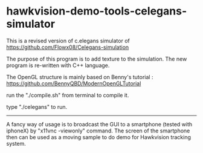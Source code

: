 # hawkvision-demo-tools-celegans-simulator
This is a revised version of c.elegans simulator of https://github.com/Flowx08/Celegans-simulation

The purpose of this program is to add texture to the simulation. The new program is re-written with C++ language.

The OpenGL structure is mainly based on Benny's tutorial : https://github.com/BennyQBD/ModernOpenGLTutorial

run the "./compile.sh" from terminal to compile it.

type "./celegans" to run.

------------------------------

A fancy way of usage is to broadcast the GUI to a smartphone (tested with iphoneX) by "x11vnc -viewonly" command.
The screen of the smartphone then can be used as a moving sample to do demo for Hawkvision tracking system.
